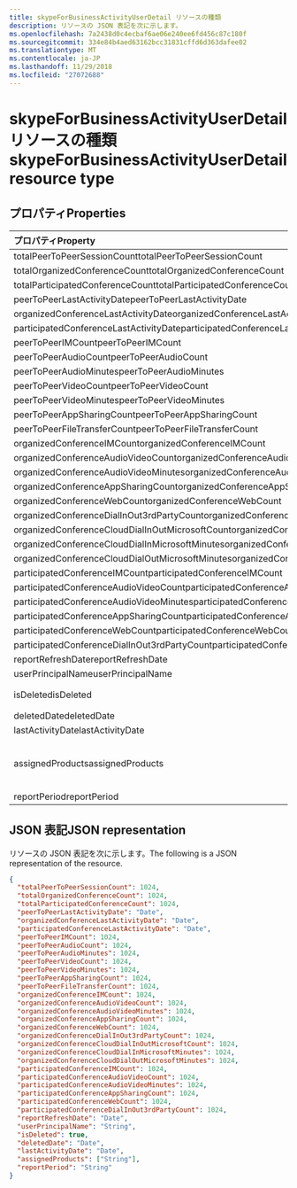 ```yaml
---
title: skypeForBusinessActivityUserDetail リソースの種類
description: リソースの JSON 表記を次に示します。
ms.openlocfilehash: 7a2438d0c4ecbaf6ae06e240ee6fd456c87c180f
ms.sourcegitcommit: 334e84b4aed63162bcc31831cffd6d363dafee02
ms.translationtype: MT
ms.contentlocale: ja-JP
ms.lasthandoff: 11/29/2018
ms.locfileid: "27072688"
---
```

# <a name="skypeforbusinessactivityuserdetail-resource-type"></a><span data-ttu-id="8a63a-103">skypeForBusinessActivityUserDetail リソースの種類</span><span class="sxs-lookup"><span data-stu-id="8a63a-103">skypeForBusinessActivityUserDetail resource type</span></span>

## <a name="properties"></a><span data-ttu-id="8a63a-104">プロパティ</span><span class="sxs-lookup"><span data-stu-id="8a63a-104">Properties</span></span>

| <span data-ttu-id="8a63a-105">プロパティ</span><span class="sxs-lookup"><span data-stu-id="8a63a-105">Property</span></span>                                 | <span data-ttu-id="8a63a-106">型</span><span class="sxs-lookup"><span data-stu-id="8a63a-106">Type</span></span>              |
| :--------------------------------------- | :---------------- |
| <span data-ttu-id="8a63a-107">totalPeerToPeerSessionCount</span><span class="sxs-lookup"><span data-stu-id="8a63a-107">totalPeerToPeerSessionCount</span></span>              | <span data-ttu-id="8a63a-108">Int64</span><span class="sxs-lookup"><span data-stu-id="8a63a-108">Int64</span></span>             |
| <span data-ttu-id="8a63a-109">totalOrganizedConferenceCount</span><span class="sxs-lookup"><span data-stu-id="8a63a-109">totalOrganizedConferenceCount</span></span>            | <span data-ttu-id="8a63a-110">Int64</span><span class="sxs-lookup"><span data-stu-id="8a63a-110">Int64</span></span>             |
| <span data-ttu-id="8a63a-111">totalParticipatedConferenceCount</span><span class="sxs-lookup"><span data-stu-id="8a63a-111">totalParticipatedConferenceCount</span></span>         | <span data-ttu-id="8a63a-112">Int64</span><span class="sxs-lookup"><span data-stu-id="8a63a-112">Int64</span></span>             |
| <span data-ttu-id="8a63a-113">peerToPeerLastActivityDate</span><span class="sxs-lookup"><span data-stu-id="8a63a-113">peerToPeerLastActivityDate</span></span>               | <span data-ttu-id="8a63a-114">Date</span><span class="sxs-lookup"><span data-stu-id="8a63a-114">Date</span></span>              |
| <span data-ttu-id="8a63a-115">organizedConferenceLastActivityDate</span><span class="sxs-lookup"><span data-stu-id="8a63a-115">organizedConferenceLastActivityDate</span></span>      | <span data-ttu-id="8a63a-116">Date</span><span class="sxs-lookup"><span data-stu-id="8a63a-116">Date</span></span>              |
| <span data-ttu-id="8a63a-117">participatedConferenceLastActivityDate</span><span class="sxs-lookup"><span data-stu-id="8a63a-117">participatedConferenceLastActivityDate</span></span>   | <span data-ttu-id="8a63a-118">Date</span><span class="sxs-lookup"><span data-stu-id="8a63a-118">Date</span></span>              |
| <span data-ttu-id="8a63a-119">peerToPeerIMCount</span><span class="sxs-lookup"><span data-stu-id="8a63a-119">peerToPeerIMCount</span></span>                        | <span data-ttu-id="8a63a-120">Int64</span><span class="sxs-lookup"><span data-stu-id="8a63a-120">Int64</span></span>             |
| <span data-ttu-id="8a63a-121">peerToPeerAudioCount</span><span class="sxs-lookup"><span data-stu-id="8a63a-121">peerToPeerAudioCount</span></span>                     | <span data-ttu-id="8a63a-122">Int64</span><span class="sxs-lookup"><span data-stu-id="8a63a-122">Int64</span></span>             |
| <span data-ttu-id="8a63a-123">peerToPeerAudioMinutes</span><span class="sxs-lookup"><span data-stu-id="8a63a-123">peerToPeerAudioMinutes</span></span>                   | <span data-ttu-id="8a63a-124">Int64</span><span class="sxs-lookup"><span data-stu-id="8a63a-124">Int64</span></span>             |
| <span data-ttu-id="8a63a-125">peerToPeerVideoCount</span><span class="sxs-lookup"><span data-stu-id="8a63a-125">peerToPeerVideoCount</span></span>                     | <span data-ttu-id="8a63a-126">Int64</span><span class="sxs-lookup"><span data-stu-id="8a63a-126">Int64</span></span>             |
| <span data-ttu-id="8a63a-127">peerToPeerVideoMinutes</span><span class="sxs-lookup"><span data-stu-id="8a63a-127">peerToPeerVideoMinutes</span></span>                   | <span data-ttu-id="8a63a-128">Int64</span><span class="sxs-lookup"><span data-stu-id="8a63a-128">Int64</span></span>             |
| <span data-ttu-id="8a63a-129">peerToPeerAppSharingCount</span><span class="sxs-lookup"><span data-stu-id="8a63a-129">peerToPeerAppSharingCount</span></span>                | <span data-ttu-id="8a63a-130">Int64</span><span class="sxs-lookup"><span data-stu-id="8a63a-130">Int64</span></span>             |
| <span data-ttu-id="8a63a-131">peerToPeerFileTransferCount</span><span class="sxs-lookup"><span data-stu-id="8a63a-131">peerToPeerFileTransferCount</span></span>              | <span data-ttu-id="8a63a-132">Int64</span><span class="sxs-lookup"><span data-stu-id="8a63a-132">Int64</span></span>             |
| <span data-ttu-id="8a63a-133">organizedConferenceIMCount</span><span class="sxs-lookup"><span data-stu-id="8a63a-133">organizedConferenceIMCount</span></span>               | <span data-ttu-id="8a63a-134">Int64</span><span class="sxs-lookup"><span data-stu-id="8a63a-134">Int64</span></span>             |
| <span data-ttu-id="8a63a-135">organizedConferenceAudioVideoCount</span><span class="sxs-lookup"><span data-stu-id="8a63a-135">organizedConferenceAudioVideoCount</span></span>       | <span data-ttu-id="8a63a-136">Int64</span><span class="sxs-lookup"><span data-stu-id="8a63a-136">Int64</span></span>             |
| <span data-ttu-id="8a63a-137">organizedConferenceAudioVideoMinutes</span><span class="sxs-lookup"><span data-stu-id="8a63a-137">organizedConferenceAudioVideoMinutes</span></span>     | <span data-ttu-id="8a63a-138">Int64</span><span class="sxs-lookup"><span data-stu-id="8a63a-138">Int64</span></span>             |
| <span data-ttu-id="8a63a-139">organizedConferenceAppSharingCount</span><span class="sxs-lookup"><span data-stu-id="8a63a-139">organizedConferenceAppSharingCount</span></span>       | <span data-ttu-id="8a63a-140">Int64</span><span class="sxs-lookup"><span data-stu-id="8a63a-140">Int64</span></span>             |
| <span data-ttu-id="8a63a-141">organizedConferenceWebCount</span><span class="sxs-lookup"><span data-stu-id="8a63a-141">organizedConferenceWebCount</span></span>              | <span data-ttu-id="8a63a-142">Int64</span><span class="sxs-lookup"><span data-stu-id="8a63a-142">Int64</span></span>             |
| <span data-ttu-id="8a63a-143">organizedConferenceDialInOut3rdPartyCount</span><span class="sxs-lookup"><span data-stu-id="8a63a-143">organizedConferenceDialInOut3rdPartyCount</span></span> | <span data-ttu-id="8a63a-144">Int64</span><span class="sxs-lookup"><span data-stu-id="8a63a-144">Int64</span></span>             |
| <span data-ttu-id="8a63a-145">organizedConferenceCloudDialInOutMicrosoftCount</span><span class="sxs-lookup"><span data-stu-id="8a63a-145">organizedConferenceCloudDialInOutMicrosoftCount</span></span> | <span data-ttu-id="8a63a-146">Int64</span><span class="sxs-lookup"><span data-stu-id="8a63a-146">Int64</span></span>             |
| <span data-ttu-id="8a63a-147">organizedConferenceCloudDialInMicrosoftMinutes</span><span class="sxs-lookup"><span data-stu-id="8a63a-147">organizedConferenceCloudDialInMicrosoftMinutes</span></span> | <span data-ttu-id="8a63a-148">Int64</span><span class="sxs-lookup"><span data-stu-id="8a63a-148">Int64</span></span>             |
| <span data-ttu-id="8a63a-149">organizedConferenceCloudDialOutMicrosoftMinutes</span><span class="sxs-lookup"><span data-stu-id="8a63a-149">organizedConferenceCloudDialOutMicrosoftMinutes</span></span> | <span data-ttu-id="8a63a-150">Int64</span><span class="sxs-lookup"><span data-stu-id="8a63a-150">Int64</span></span>             |
| <span data-ttu-id="8a63a-151">participatedConferenceIMCount</span><span class="sxs-lookup"><span data-stu-id="8a63a-151">participatedConferenceIMCount</span></span>           | <span data-ttu-id="8a63a-152">Int64</span><span class="sxs-lookup"><span data-stu-id="8a63a-152">Int64</span></span>             |
| <span data-ttu-id="8a63a-153">participatedConferenceAudioVideoCount</span><span class="sxs-lookup"><span data-stu-id="8a63a-153">participatedConferenceAudioVideoCount</span></span>   | <span data-ttu-id="8a63a-154">Int64</span><span class="sxs-lookup"><span data-stu-id="8a63a-154">Int64</span></span>             |
| <span data-ttu-id="8a63a-155">participatedConferenceAudioVideoMinutes</span><span class="sxs-lookup"><span data-stu-id="8a63a-155">participatedConferenceAudioVideoMinutes</span></span> | <span data-ttu-id="8a63a-156">Int64</span><span class="sxs-lookup"><span data-stu-id="8a63a-156">Int64</span></span>             |
| <span data-ttu-id="8a63a-157">participatedConferenceAppSharingCount</span><span class="sxs-lookup"><span data-stu-id="8a63a-157">participatedConferenceAppSharingCount</span></span>   | <span data-ttu-id="8a63a-158">Int64</span><span class="sxs-lookup"><span data-stu-id="8a63a-158">Int64</span></span>             |
| <span data-ttu-id="8a63a-159">participatedConferenceWebCount</span><span class="sxs-lookup"><span data-stu-id="8a63a-159">participatedConferenceWebCount</span></span>          | <span data-ttu-id="8a63a-160">Int64</span><span class="sxs-lookup"><span data-stu-id="8a63a-160">Int64</span></span>             |
| <span data-ttu-id="8a63a-161">participatedConferenceDialInOut3rdPartyCount</span><span class="sxs-lookup"><span data-stu-id="8a63a-161">participatedConferenceDialInOut3rdPartyCount</span></span> | <span data-ttu-id="8a63a-162">Int64</span><span class="sxs-lookup"><span data-stu-id="8a63a-162">Int64</span></span>             |
| <span data-ttu-id="8a63a-163">reportRefreshDate</span><span class="sxs-lookup"><span data-stu-id="8a63a-163">reportRefreshDate</span></span>                        | <span data-ttu-id="8a63a-164">Date</span><span class="sxs-lookup"><span data-stu-id="8a63a-164">Date</span></span>              |
| <span data-ttu-id="8a63a-165">userPrincipalName</span><span class="sxs-lookup"><span data-stu-id="8a63a-165">userPrincipalName</span></span>                        | <span data-ttu-id="8a63a-166">String</span><span class="sxs-lookup"><span data-stu-id="8a63a-166">String</span></span>            |
| <span data-ttu-id="8a63a-167">isDeleted</span><span class="sxs-lookup"><span data-stu-id="8a63a-167">isDeleted</span></span>                                | <span data-ttu-id="8a63a-168">ブール値</span><span class="sxs-lookup"><span data-stu-id="8a63a-168">Boolean</span></span>           |
| <span data-ttu-id="8a63a-169">deletedDate</span><span class="sxs-lookup"><span data-stu-id="8a63a-169">deletedDate</span></span>                              | <span data-ttu-id="8a63a-170">Date</span><span class="sxs-lookup"><span data-stu-id="8a63a-170">Date</span></span>              |
| <span data-ttu-id="8a63a-171">lastActivityDate</span><span class="sxs-lookup"><span data-stu-id="8a63a-171">lastActivityDate</span></span>                         | <span data-ttu-id="8a63a-172">Date</span><span class="sxs-lookup"><span data-stu-id="8a63a-172">Date</span></span>              |
| <span data-ttu-id="8a63a-173">assignedProducts</span><span class="sxs-lookup"><span data-stu-id="8a63a-173">assignedProducts</span></span>                         | <span data-ttu-id="8a63a-174">String コレクション</span><span class="sxs-lookup"><span data-stu-id="8a63a-174">String collection</span></span> |
| <span data-ttu-id="8a63a-175">reportPeriod</span><span class="sxs-lookup"><span data-stu-id="8a63a-175">reportPeriod</span></span>                             | <span data-ttu-id="8a63a-176">String</span><span class="sxs-lookup"><span data-stu-id="8a63a-176">String</span></span>            |

## <a name="json-representation"></a><span data-ttu-id="8a63a-177">JSON 表記</span><span class="sxs-lookup"><span data-stu-id="8a63a-177">JSON representation</span></span>

<span data-ttu-id="8a63a-178">リソースの JSON 表記を次に示します。</span><span class="sxs-lookup"><span data-stu-id="8a63a-178">The following is a JSON representation of the resource.</span></span>

<!-- {
  "blockType": "resource",
  "@odata.type": "microsoft.graph.skypeForBusinessActivityUserDetail"
} -->

```json
{
  "totalPeerToPeerSessionCount": 1024, 
  "totalOrganizedConferenceCount": 1024, 
  "totalParticipatedConferenceCount": 1024, 
  "peerToPeerLastActivityDate": "Date", 
  "organizedConferenceLastActivityDate": "Date", 
  "participatedConferenceLastActivityDate": "Date", 
  "peerToPeerIMCount": 1024, 
  "peerToPeerAudioCount": 1024, 
  "peerToPeerAudioMinutes": 1024, 
  "peerToPeerVideoCount": 1024, 
  "peerToPeerVideoMinutes": 1024, 
  "peerToPeerAppSharingCount": 1024, 
  "peerToPeerFileTransferCount": 1024, 
  "organizedConferenceIMCount": 1024, 
  "organizedConferenceAudioVideoCount": 1024, 
  "organizedConferenceAudioVideoMinutes": 1024, 
  "organizedConferenceAppSharingCount": 1024, 
  "organizedConferenceWebCount": 1024, 
  "organizedConferenceDialInOut3rdPartyCount": 1024, 
  "organizedConferenceCloudDialInOutMicrosoftCount": 1024, 
  "organizedConferenceCloudDialInMicrosoftMinutes": 1024, 
  "organizedConferenceCloudDialOutMicrosoftMinutes": 1024, 
  "participatedConferenceIMCount": 1024, 
  "participatedConferenceAudioVideoCount": 1024, 
  "participatedConferenceAudioVideoMinutes": 1024, 
  "participatedConferenceAppSharingCount": 1024, 
  "participatedConferenceWebCount": 1024, 
  "participatedConferenceDialInOut3rdPartyCount": 1024, 
  "reportRefreshDate": "Date", 
  "userPrincipalName": "String", 
  "isDeleted": true, 
  "deletedDate": "Date", 
  "lastActivityDate": "Date", 
  "assignedProducts": ["String"], 
  "reportPeriod": "String"
}
```
